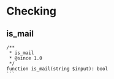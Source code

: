 # Checking

## is_mail 

````
/**
 * is_mail
 * @since 1.0
 */
function is_mail(string $input): bool
```